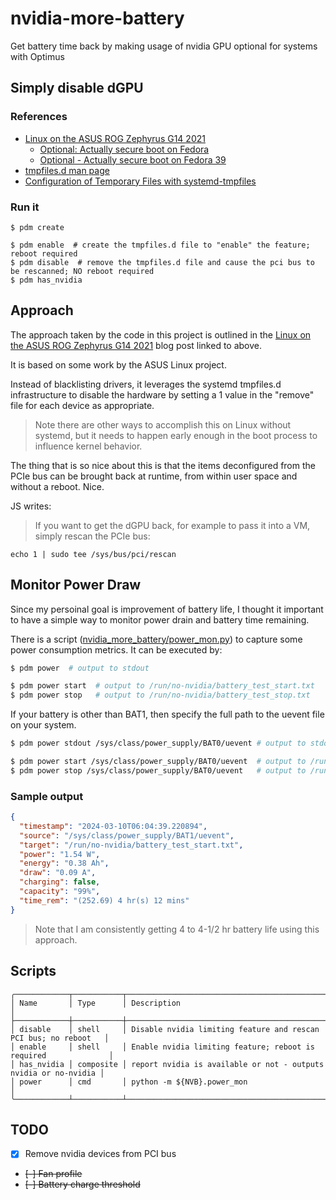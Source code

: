 # nvidia-more-battery
Get battery time back by making usage of nvidia GPU optional for systems with Optimus


## Simply disable dGPU

### References
* [Linux on the ASUS ROG Zephyrus G14 2021](https://blog.nil.im/?7b)
  - [Optional: Actually secure boot on Fedora](https://blog.nil.im/?7a)
  - [Optional - Actually secure boot on Fedora 39](https://blog.nil.im/?80)
* [tmpfiles.d man page](https://www.freedesktop.org/software/systemd/man/latest/tmpfiles.d.html)
* [Configuration of Temporary Files with systemd-tmpfiles](https://www.baeldung.com/linux/systemd-tmpfiles-configure-temporary-files)

### Run it

```
$ pdm create

$ pdm enable  # create the tmpfiles.d file to "enable" the feature; reboot required
$ pdm disable  # remove the tmpfiles.d file and cause the pci bus to be rescanned; NO reboot required
$ pdm has_nvidia
```

## Approach

The approach taken by the code in this project is outlined in the [Linux on the ASUS ROG Zephyrus G14 2021](https://blog.nil.im/?7b) blog post linked to above.

It is based on some work by the ASUS Linux project.

Instead of blacklisting drivers, it leverages the systemd tmpfiles.d infrastructure to disable the hardware by setting a 1 value in the "remove" file for each device as appropriate.

> Note there are other ways to accomplish this on Linux without systemd, but it needs to happen early enough in the boot process to influence kernel behavior.

The thing that is so nice about this is that the items deconfigured from the PCIe bus can be brought back at runtime, from within user space and without a reboot. Nice.

JS writes:
> If you want to get the dGPU back, for example to pass it into a VM, simply rescan the PCIe bus:

`echo 1 | sudo tee /sys/bus/pci/rescan`

## Monitor Power Draw

Since my persoinal goal is improvement of battery life, I thought it important to have a simple way to monitor power drain and battery time remaining.

There is a script ([nvidia_more_battery/power_mon.py](nvidia_more_battery/power_mon.py)) to capture some power consumption metrics. It can be executed by:

```bash
$ pdm power  # output to stdout

$ pdm power start  # output to /run/no-nvidia/battery_test_start.txt
$ pdm power stop   # output to /run/no-nvidia/battery_test_stop.txt

```

If your battery is other than BAT1, then specify the full path to the uevent file on your system.

```bash
$ pdm power stdout /sys/class/power_supply/BAT0/uevent # output to stdout

$ pdm power start /sys/class/power_supply/BAT0/uevent  # output to /run/no-nvidia/battery_test_start.txt
$ pdm power stop /sys/class/power_supply/BAT0/uevent   # output to /run/no-nvidia/battery_test_stop.txt

```

### Sample output

```json
{
  "timestamp": "2024-03-10T06:04:39.220894",
  "source": "/sys/class/power_supply/BAT1/uevent",
  "target": "/run/no-nvidia/battery_test_start.txt",
  "power": "1.54 W",
  "energy": "0.38 Ah",
  "draw": "0.09 A",
  "charging": false,
  "capacity": "99%",
  "time_rem": "(252.69) 4 hr(s) 12 mins"
}
```
> Note that I am consistently getting 4 to 4-1/2 hr battery life using this approach.

## Scripts

```
╭────────────┬───────────┬─────────────────────────────────────────────────────────────────╮
│ Name       │ Type      │ Description                                                     │
├────────────┼───────────┼─────────────────────────────────────────────────────────────────┤
│ disable    │ shell     │ Disable nvidia limiting feature and rescan PCI bus; no reboot   │
│ enable     │ shell     │ Enable nvidia limiting feature; reboot is required              │
│ has_nvidia │ composite │ report nvidia is available or not - outputs nvidia or no-nvidia │
│ power      │ cmd       │ python -m ${NVB}.power_mon                                      │
╰────────────┴───────────┴─────────────────────────────────────────────────────────────────╯
```

## TODO
- [X] Remove nvidia devices from PCI bus
- ~~[-] Fan profile~~
- ~~[-] Battery charge threshold~~
